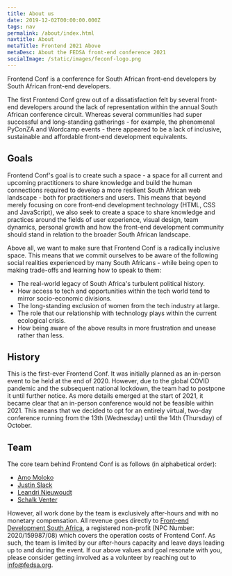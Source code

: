 ```yaml
---
title: About us
date: 2019-12-02T00:00:00.000Z
tags: nav
permalink: /about/index.html
navtitle: About
metaTitle: Frontend 2021 Above
metaDesc: About the FEDSA front-end conference 2021
socialImage: /static/images/feconf-logo.png
---
```

Frontend Conf is a conference for South African front-end developers by South African front-end developers.

The first Frontend Conf grew out of a dissatisfaction felt by several front-end developers around the lack of representation within the annual South African conference circuit. Whereas several communities had super successful and long-standing gatherings - for example, the phenomenal PyConZA and Wordcamp events - there appeared to be a lack of inclusive, sustainable and affordable front-end development equivalents.

## Goals

Frontend Conf's goal is to create such a space - a space for all current and upcoming practitioners to share knowledge and build the human connections required to develop a more resilient South African web landscape - both for practitioners and users. This means that beyond merely focusing on core front-end development technology (HTML, CSS and JavaScript), we also seek to create a space to share knowledge and practices around the fields of user experience, visual design, team dynamics, personal growth and how the front-end development community should stand in relation to the broader South African landscape.

Above all, we want to make sure that Frontend Conf is a radically inclusive space. This means that we commit ourselves to be aware of the following social realities experienced by many South Africans - while being open to making trade-offs and learning how to speak to them:
- The real-world legacy of South Africa's turbulent political history.
- How access to tech and opportunities within the tech world tend to mirror socio-economic divisions.
- The long-standing exclusion of women from the tech industry at large.
- The role that our relationship with technology plays within the current ecological crisis.
- How being aware of the above results in more frustration and unease rather than less.

## History
This is the first-ever Frontend Conf. It was initially planned as an in-person event to be held at the end of 2020. However, due to the global COVID pandemic and the subsequent national lockdown, the team had to postpone it until further notice. As more details emerged at the start of 2021, it became clear that an in-person conference would not be feasible within 2021. This means that we decided to opt for an entirely virtual, two-day conference running from the 13th (Wednesday) until the 14th (Thursday) of October.

## Team
The core team behind Frontend Conf is as follows (in alphabetical order):
- [Amo Moloko](https://github.com/AmoDinho)
- [Justin Slack](https://github.com/justinslack)
- [Leandri Nieuwoudt](https://github.com/Lean3Viljoen94)
- [Schalk Venter](https://github.com/schalkventer)

However, all work done by the team is exclusively after-hours and with no monetary compensation. All revenue goes directly to [Front-end Development South Africa](https://fedsa.org/), a registered non-profit (NPC Number: 2020/159987/08) which covers the operation costs of Frontend Conf. As such, the team is limited by our after-hours capacity and leave days leading up to and during the event. If our above values and goal resonate with you, please consider getting involved as a volunteer by reaching out to [info@fedsa.org](mailto:info@fedsa.org).
